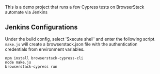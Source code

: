 This is a demo project that runs a few Cypress tests on BrowserStack automate via Jenkins

## Jenkins Configurations

Under the build config, select 'Sxecute shell' and enter the following script.
`make.js` will create a browserstack.json file with the authentication credentials from environment variables.

```
npm install browserstack-cypress-cli
node make.js
browserstack-cypress run
```
